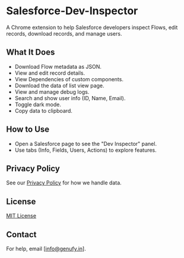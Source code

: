 # Salesforce-Dev-Inspector

A Chrome extension to help Salesforce developers inspect Flows, edit records, download records, and manage users.

## What It Does
 - Download Flow metadata as JSON.
 - View and edit record details.
 - View Dependencies of custom components.
 - Download the data of list view page.
 - View and manage debug logs.
 - Search and show user info (ID, Name, Email).
 - Toggle dark mode.
 - Copy data to clipboard.

## How to Use
- Open a Salesforce page to see the "Dev Inspector" panel.
- Use tabs (Info, Fields, Users, Actions) to explore features.

## Privacy Policy
See our [Privacy Policy](https://github.com/Genufy-TechWorks/Salesforce-Dev-Inspector/privacyPolicy.html) for how we handle data.

## License
[MIT License](LICENSE)

## Contact
For help, email [info@genufy.in].